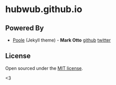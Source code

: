 # hubwub.github.io

## Powered By

* [Poole](https://github.com/poole/poole) (Jekyll theme) - **Mark Otto** [github](https://github.com/mdo) [twitter](https://twitter.com/mdo)


## License

Open sourced under the [MIT license](LICENSE.md).

<3
